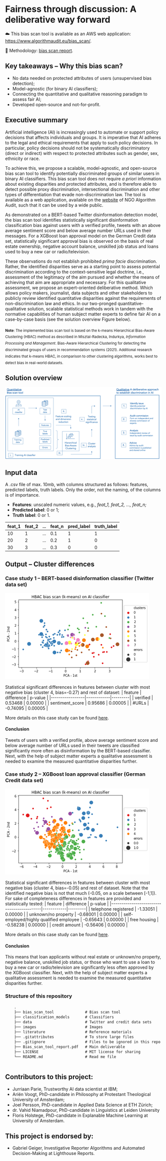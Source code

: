 # Fairness through discussion: A deliberative way forward

☁️ This bias scan tool is available as an AWS web application: https://www.algorithmaudit.eu/bias_scan/. 

📄 Methodology: [bias scan report](https://github.com/NGO-Algorithm-Audit/Bias_scan/blob/master/Bias_scan_tool_report.pdf).

## Key takeaways – Why this bias scan?

- No data needed on protected attributes of users (unsupervised bias detection); 
- Model-agnostic (for binary AI classifiers); 
- Connecting the quantitative and qualitative reasoning paradigm to assess fair AI;
- Developed open-source and not-for-profit.

## Executive summary
Artificial intelligence (AI) is increasingly used to automate or support policy decisions that affects individuals and groups. It is imperative that AI adheres to the legal and ethical requirements that apply to such policy decisions. In particular, policy decisions should not be systematically discriminatory (direct or indirect) with respect to protected attributes such as gender, sex, ethnicity or race.

To achieve this, we propose a scalable, model-agnostic, and open-source bias scan tool to identify potentially discriminated groups of similar users in binary AI classifiers. This bias scan tool does not require *a priori* information about existing disparities and protected attributes, and is therefore able to detect possible proxy discrimination, intersectional discrimination and other types of differentiation that evade non-discrimination law. The tool is available as a web application, available on the [website](https://www.algorithmaudit.eu/bias_scan/) of NGO Algorithm Audit, such that it can be used by a wide public.

As demonstrated on a BERT-based Twitter disinformation detection model, the bias scan tool identifies statistically significant disinformation classification bias against users with a verified profile, tweets with an above average sentiment score and below average number URLs used in their messages. For a XGBoost loan approval model on the German Credit data set, statistically significant approval bias is observed on the basis of real estate ownership, negative account balance, unskilled job status and loans used to buy a new car or radio/television.

These observations do not establish prohibited *prima facie* discrimination. Rather, the identified disparities serve as a starting point to assess potential discrimination according to the context-sensitive legal doctrine, i.e., assessment of the legitimacy of the aim pursued and whether the means of achieving that aim are appropriate and necessary. For this qualitative assessment, we propose an expert-oriented deliberative method. Which allows policy makers, journalist, data subjects and other stakeholders to publicly review identified quantitative disparities against the requirements of non-discrimination law and ethics. In our two-pronged quantitative-qualitative solution, scalable statistical methods work in tandem with the normative capabilities of human subject matter experts to define fair AI on a case-by-case basis (see the solution overview Figure below). 

<sub>**Note**: The implemented bias scan tool is based on the k-means Hierarchical Bias-Aware Clustering (HBAC) method as described in Misztal-Radecka, Indurkya, *Information Processing and Management*. Bias-Aware Hierarchical Clustering for detecting the discriminated groups of users in recommendation systems (2021). Additional research indicates that k-means HBAC, in comparison to other clustering algorithms, works best to detect bias in real-world datasets.</sub>

## Solution overview
![image](./images/Quantitative_qualitatitive.png)

## Input data
A .csv file of max. 10mb, with columns structured as follows: features, predicted labels, truth labels. Only the order, not the naming, of the columns is of importance.

- **Features**: unscaled numeric values, e.g., *feat_1, feat_2, ..., feat_n;*
- **Predicted label**: 0 or 1;
- **Truth label**: 0 or 1.

| feat_1 | feat_2 | ... | feat_n | pred_label | truth_label |
|--------|--------|-----|--------|------------|-------------|
| 10     | 1      | ... | 0.1    | 1          | 1           |
| 20     | 2      | ... | 0.2    | 1          | 0           |
| 30     | 3      | ... | 0.3    | 0          | 0           |

## Output – Cluster differences

### Case study 1 – BERT-based disinformation classifier (Twitter data set)
![image](./images/Bias_scan_BERT_disinfo_classifier.png)

Statistical significant differences in features between cluster with most negative bias (cluster 4, bias=-0.27) and rest of dataset:
| feature         | difference | p-value |
|-----------------|------------|---------|
| verified        | 0.53468    | 0.00000 |
| sentiment_score | 0.95686    | 0.00005 |
| #URLs           | -0.74095   | 0.00005 |

More details on this case study can be found [here](https://github.com/NGO-Algorithm-Audit/Bias_scan/blob/master/HBAC_scan/HBAC_BERT_disinformation_classifier.ipynb). 

#### Conclusion
Tweets of users with a verified profile, above average sentiment score and below average number of URLs used in their tweets are classified significantly more often as disinformation by the BERT-based classifier. Next, with the help of subject matter experts a qualitative assessment is needed to examine the measured quantitative disparities further.

### Case study 2 – XGBoost loan  approval classifier (German Credit data set)

![image](./images/Bias_scan_XGBoost_loan_approval_classifier.png)

Statistical significant differences in features between cluster with most negative bias (cluster 4, bias=-0.05) and rest of dataset. Note that the identified negative bias is not that much (-0.05, on a scale between [-1,1]). For sake of completeness differences in features are provided and statistically tested: 
| feature                                   | difference | p-value |
|-------------------------------------------|------------|---------|
| telephone registered                      | -1.33051   | 0.00000 |
| unknown/no property                       | -0.68001   | 0.00000 |
| self-employed/highly qualified employee   | -0.65643   | 0.00000 |
| free housing                              | -0.58238   | 0.00000 |
| credit amount                             | -0.56406   | 0.00000 |

More details on this case study can be found [here](https://github.com/NGO-Algorithm-Audit/Bias_scan/blob/master/HBAC_scan/HBAC_loan_approval_classifier.ipynb). 

#### Conclusion
This means that loan applicants without real estate or unknown/no property, negative balance, unskilled job status, or those who want to use a loan to buy a new car or radio/television are significantly less often approved by the XGBoost classifier. Next, with the help of subject matter experts a qualitative assessment is needed to examine the measured quantitative disparities further.

### Structure of this repository
```
    .
    ├── bias_scan_tool              # Bias scan tool 
    ├── classification_models       # Classifiers
    ├── data                        # Twitter and credit data sets
    ├── images                      # Images
    ├── literature                  # Reference materials
    ├── .gitattributes              # To store large files
    ├── .gitignore                  # Files to be ignored in this repo
    ├── Bias_scan_tool_report.pdf   # Main deliverable
    ├── LICENSE                     # MIT license for sharing 
    └── README.md                   # Read me file 
    
```

## Contributors to this project:
- Jurriaan Parie, Trustworthy AI data scientist at IBM;
- Ariën Voogt, PhD-candidate in Philosophy at Protestant Theological University of Amsterdam;
- Joel Persson, PhD-candidate in Applied Data Science at ETH Zürich;
- dr. Vahid Niamadpour, PhD-candidate in Linguistics at Leiden University
- Floris Holstege, PhD-candidate in Explanable Machine Learning at University of Amsterdam.

## This project is endorsed by:
- Gabriel Geiger, Investigative Reporter Algorithms and Automated Decision-Making at Lighthouse Reports.